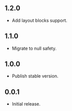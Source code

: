 ## 1.2.0

* Add layout blocks support.

## 1.1.0

* Migrate to null safety.

## 1.0.0

* Publish stable version.

## 0.0.1

* Initial release.
